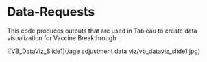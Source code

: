 # Data-Requests

This code produces outputs that are used in Tableau to create data visualization for Vaccine Breakthrough.

![VB_DataViz_Slide1](/age adjustment data viz/vb_dataviz_slide1.jpg)




